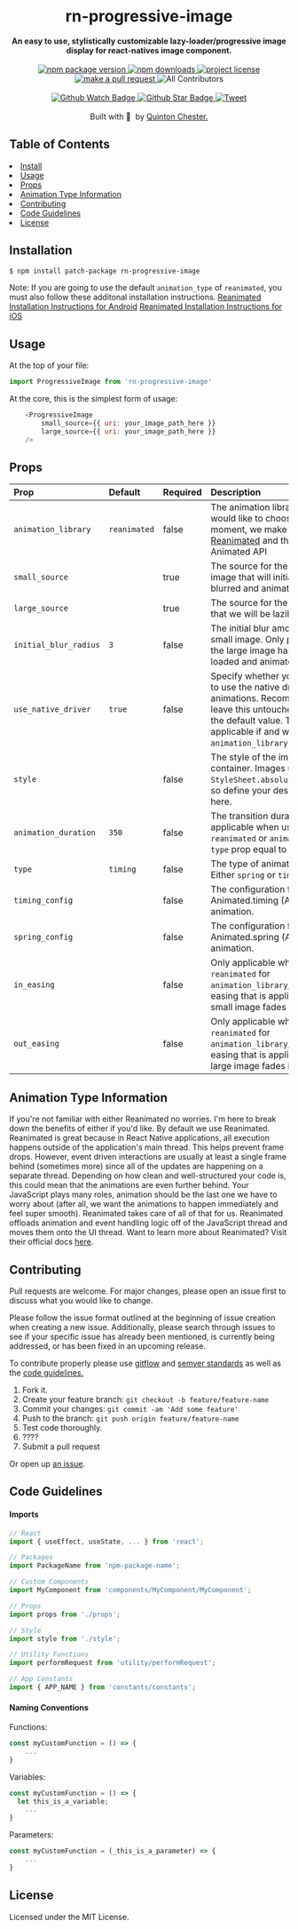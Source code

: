 <h1 align="center">rn-progressive-image</h1>

<div align="center">
    <strong>An easy to use, stylistically customizable lazy-loader/progressive image display for react-natives image component.</strong>
</div>

<br>

<div align="center">

  <a href="https://npmjs.org/package/rn-progressive-image">
    <img src="https://img.shields.io/npm/v/rn-progressive-image.svg?style=flat-square" alt="npm package version" />
  </a>

  <a href="https://npmjs.org/package/rn-progressive-image">
    <img src="https://img.shields.io/npm/dm/rn-progressive-image.svg?style=flat-square" alt="npm downloads" />
  </a>

  <a href="https://github.com/QuintonC/rn-progressive-image/blob/master/LICENSE.md">
    <img src="https://img.shields.io/npm/l/rn-progressive-image.svg?style=flat-square" alt="project license" />
  </a>

  <a href="http://makeapullrequest.com">
    <img src="https://img.shields.io/badge/PRs-welcome-brightgreen.svg?style=flat-square" alt="make a pull request" />
  </a>

  <img src="https://img.shields.io/badge/all_contributors-0-orange.svg?style=flat-square" alt="All Contributors" />
</div>

<br>

<div align="center">

  <a href="https://github.com/QuintonC/rn-progressive-image/watchers">
    <img src="https://img.shields.io/github/watchers/QuintonC/rn-progressive-image.svg?style=social" alt="Github Watch Badge" />
  </a>

  <a href="https://github.com/QuintonC/rn-progressive-image/stargazers">
    <img src="https://img.shields.io/github/stars/QuintonC/rn-progressive-image.svg?style=social" alt="Github Star Badge" />
  </a>

  <a href="https://twitter.com/intent/tweet?text=Check%20out%20rn-progressive-image!%20https://github.com/QuintonC/rn-progressive-image%20%F0%9F%91%8D">
    <img src="https://img.shields.io/twitter/url/https/github.com/QuintonC/rn-progressive-image.svg?style=social" alt="Tweet" />
  </a>

</div>

<br>

<div align="center">
  Built with <span role="emoji">🖤&nbsp;</span> by <a href="https://github.com/QuintonC">Quinton Chester.</a>
</div>

<h2>Table of Contents</h2>
  <li><a href="#install">Install</a></li>
  <li><a href="#usage">Usage</a></li>
  <li><a href="#props">Props</a></li>
  <li><a href="#animation-type-information">Animation Type Information</a></li>
  <li><a href="#contributing">Contributing</a></li>
  <li><a href="#code-guidelines">Code Guidelines</a></li>
  <li><a href="#license">License</a></li>


## Installation

```bash
$ npm install patch-package rn-progressive-image
```

Note: If you are going to use the default `animation_type` of `reanimated`, you must also follow these additonal installation instructions.
[Reanimated Installation Instructions for Android](https://docs.swmansion.com/react-native-reanimated/docs/fundamentals/installation/#android)
[Reanimated Installation Instructions for iOS](https://docs.swmansion.com/react-native-reanimated/docs/fundamentals/installation/#ios)

## Usage
At the top of your file:
```javascript
import ProgressiveImage from 'rn-progressive-image'
```

At the core, this is the simplest form of usage:
```javascript
    <ProgressiveImage 
        small_source={{ uri: your_image_path_here }}
        large_source={{ uri: your_image_path_here }}
    />
```

## Props
| Prop                  | Default      | Required | Description                                                                         |
| :-------------------- | :----------- | :------- | :---------------------------------------------------------------------------------- |
| `animation_library`      | `reanimated` | false    | The animation library that you would like to choose. At the moment, we make use of [Reanimated](https://docs.swmansion.com/react-native-reanimated/) and the built-in Animated API |
| `small_source`        |              | true     | The source for the smallest image that will initially be blurred and animated out   |
| `large_source`        |              | true     | The source for the larger image that we will be lazily loading                      |
| `initial_blur_radius` | `3`          | false    | The initial blur amount for the small image. Only present until the large image has been loaded and animates in. |
| `use_native_driver`   | `true`       | false    | Specify whether you would like to use the native driver for animations. Recommended to leave this untouched as `true` is the default value. This is only applicable if and when `animation_library` is `animated` |
| `style`               |              | false    | The style of the image container. Images use `StyleSheet.absoluteFillObject`, so define your desired style here. |
| `animation_duration`  | `350`        | false    | The transition duration. Only applicable when using `reanimated` or `animated` with `type` prop equal to `timing`. |
| `type`                | `timing`     | false    | The type of animation to use. Either `spring` or `timing`.                          |
| `timing_config`       |              | false    | The configuration for the Animated.timing (Animated API) animation.                 |
| `spring_config`       |              | false    | The configuration for the Animated.spring (Animated API) animation.                 |
| `in_easing`           |              | false    | Only applicable when using `reanimated` for `animation_library`, this is the easing that is applied as the small image fades out. |
| `out_easing`          |              | false    | Only applicable when using `reanimated` for `animation_library`, this is the easing that is applied as the large image fades in.  |

## Animation Type Information
If you're not familiar with either Reanimated no worries. I'm here to break down the benefits of either if you'd like. By default we use Reanimated. Reanimated is great because in React Native applications, all execution happens outside of the application's main thread. This helps prevent frame drops. However, event driven interactions are usually at least a single frame behind (sometimes more) since all of the updates are happening on a separate thread. Depending on how clean and well-structured your code is, this could mean that the animations are even further behind. Your JavaScript plays many roles, animation should be the last one we have to worry about (after all, we want the animations to happen immediately and feel super smooth). Reanimated takes care of all of that for us. Reanimated offloads animation and event handling logic off of the JavaScript thread and moves them onto the UI thread. Want to learn more about Reanimated? Visit their official docs [here](https://docs.swmansion.com/react-native-reanimated/docs/).

## Contributing
Pull requests are welcome. For major changes, please open an issue first to discuss what you would like to change.

Please follow the issue format outlined at the beginning of issue creation when creating a new issue. Additionally, please search through issues to see if your specific issue has already been mentioned, is currently being addressed, or has been fixed in an upcoming release.

To contribute properly please use [gitflow](https://medium.com/android-news/gitflow-with-github-c675aa4f606a) and [semver standards](https://semver.org/) as well as the <a href="code-guidelines">code guidelines.</a>
1. Fork it.
2. Create your feature branch: `git checkout -b feature/feature-name`
3. Commit your changes: `git commit -am 'Add some feature'`
4. Push to the branch: `git push origin feature/feature-name`
5. Test code thoroughly.
6. ????
7. Submit a pull request

Or open up [an issue](https://github.com/QuintonC/rn-progressive-image/issues).
## Code Guidelines

#### Imports
```javascript
// React
import { useEffect, useState, ... } from 'react';

// Packages
import PackageName from 'npm-package-name';

// Custom Components
import MyComponent from 'components/MyComponent/MyComponent'; 

// Props
import props from './props';

// Style 
import style from './style';

// Utility Functions
import performRequest from 'utility/performRequest';

// App Constants
import { APP_NAME } from 'constants/constants';
```

#### Naming Conventions
Functions:
```javascript
const myCustomFunction = () => {
	...
}
```

Variables:
```javascript
const myCustomFunction = () => {
  let this_is_a_variable;
	...
}
```

Parameters:
```javascript
const myCustomFunction = (_this_is_a_parameter) => {
	...
}
```

## License
Licensed under the MIT License.